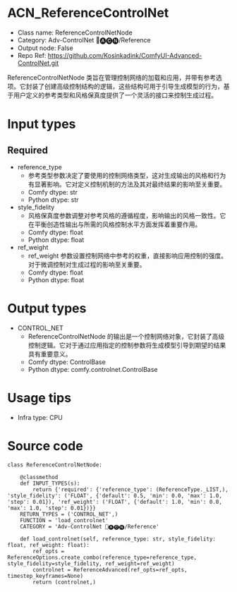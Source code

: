 # ACN_ReferenceControlNet
- Class name: ReferenceControlNetNode
- Category: Adv-ControlNet 🛂🅐🅒🅝/Reference
- Output node: False
- Repo Ref: https://github.com/Kosinkadink/ComfyUI-Advanced-ControlNet.git

ReferenceControlNetNode 类旨在管理控制网络的加载和应用，并带有参考选项。它封装了创建高级控制结构的逻辑，这些结构可用于引导生成模型的行为，基于用户定义的参考类型和风格保真度提供了一个灵活的接口来控制生成过程。

# Input types
## Required
- reference_type
    - 参考类型参数决定了要使用的控制网络类型，这对生成输出的风格和行为有显著影响。它对定义控制机制的方法及其对最终结果的影响至关重要。
    - Comfy dtype: str
    - Python dtype: str
- style_fidelity
    - 风格保真度参数调整对参考风格的遵循程度，影响输出的风格一致性。它在平衡创造性输出与所需的风格控制水平方面发挥着重要作用。
    - Comfy dtype: float
    - Python dtype: float
- ref_weight
    - ref_weight 参数设置控制网络中参考的权重，直接影响应用控制的强度。对于微调控制对生成过程的影响至关重要。
    - Comfy dtype: float
    - Python dtype: float

# Output types
- CONTROL_NET
    - ReferenceControlNetNode 的输出是一个控制网络对象，它封装了高级控制逻辑。它对于通过应用指定的控制参数将生成模型引导到期望的结果具有重要意义。
    - Comfy dtype: ControlBase
    - Python dtype: comfy.controlnet.ControlBase

# Usage tips
- Infra type: CPU

# Source code
```
class ReferenceControlNetNode:

    @classmethod
    def INPUT_TYPES(s):
        return {'required': {'reference_type': (ReferenceType._LIST,), 'style_fidelity': ('FLOAT', {'default': 0.5, 'min': 0.0, 'max': 1.0, 'step': 0.01}), 'ref_weight': ('FLOAT', {'default': 1.0, 'min': 0.0, 'max': 1.0, 'step': 0.01})}}
    RETURN_TYPES = ('CONTROL_NET',)
    FUNCTION = 'load_controlnet'
    CATEGORY = 'Adv-ControlNet 🛂🅐🅒🅝/Reference'

    def load_controlnet(self, reference_type: str, style_fidelity: float, ref_weight: float):
        ref_opts = ReferenceOptions.create_combo(reference_type=reference_type, style_fidelity=style_fidelity, ref_weight=ref_weight)
        controlnet = ReferenceAdvanced(ref_opts=ref_opts, timestep_keyframes=None)
        return (controlnet,)
```